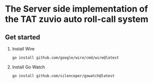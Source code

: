 # The Server side implementation of the TAT zuvio auto roll-call system

## Get started

1. Install Wire

    ```bash
    go install github.com/google/wire/cmd/wire@latest
    ```

2. Install Go Watch

    ```bash
    go install github.com/silenceper/gowatch@latest
    ```
